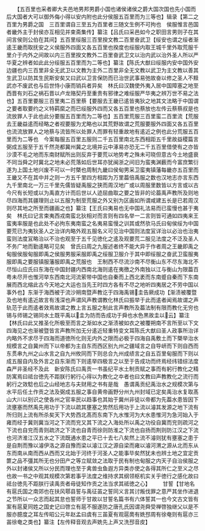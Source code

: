<!-- { "loadSidebar": true } -->
　　【五百里也采者卿大夫邑地男邦男爵小国也诸侯诸侯之爵大国次国也先小国而后大国者大可以御外侮小得以安内附也此分侯服五百里而为三等也】辑录【第二之百里为男爵之国　三百里谓自三至五为百里者三随文生例不可拘也　侯服惟言邑国者畿外主于封侯亦互相见并束斋集传】纂注【吕氏曰采邑如今之职田言男则子在其间言侯则公伯在其间】五百里绥服三百里揆文教二百里奋武卫【绥安也谓之绥者渐逺王畿而取抚安之义侯服外四面又各五百里也揆度也绥服内取王城千里外取荒服千里介于内外之间故以内三百里揆文教外二百里奋武卫文以治内武以治外圣人所以严华夏之辨者如此此分绥服五百里而为二等也】纂注【陈氏大猷曰绥服内安中国外安边疆也内三百里非全无武卫以文教为主外二百里非全无文教以武卫为主文教以善其生武卫以防其生民斯安矣又曰武以卫言保防而已治世武事易弛故奋以修之圣人不黩武亦不废武也与后世恃小康而销兵者异矣　林氏曰汉魏使外夷入居中国障塞之地至西晋有刘石之祸石晋以卢龙赂契丹至重贵有邪律之难绥服严华夷之辨万世不易之法也】五百里要服三百里夷二百里蔡【要服去王畿已逺皆夷狄之地其文法略于中国谓之要者取要约之义特羁縻之而已绥服外四而又各五百里也蔡放也左传云蔡蔡叔是也流放罪人于此也此分要服五百里而为二等也】五百里荒服三百里蛮二百里流【荒服去王畿益逺而经略之者视要服为尤略也以其荒野故谓之荒服要服外四面又各五百里也流流放罪人之地蔡与流皆所以处罪人而罪有轻重故地有逺近之例也此分荒服五百里而为二等也　今案每服五百里五服则二千五百里南北东西相距五千里故益稷篇言弼成五服至于五千然尧都冀州冀之北境并云中涿易亦恐无二千五百里借使有之亦皆沙漠不毛之地而东南财赋所出则反弃于要荒以地势考之殊未可晓但意古今土地盛衰不同当舜之时冀北之地未必荒落如后世耳亦犹闽浙之间旧为蛮夷渊薮而今富庶繁衍遂为上国土地兴废不可以一时槩也周制九畿曰侯甸男采卫蛮夷镇藩每畿亦五百里而王畿又不在其中并之则一方五千里四方相距为万里葢倍禹服之数也汉地志亦言东西九千里南北一万三千里先儒皆疑禹服之狭而周汉地广或以周服里数皆以方言或以古今尺有长短或以为禹直方计而后世以人迹屈曲取之要之皆非的论葢禹声教所及则地尽四海而其疆理则止以五服为制至荒服之外又别为区画如所谓咸建五长是已若周汉则尽其地之所至而疆画之也】纂注【王氏曰夷易也无中国礼法易而已蛮慢也甚于夷矣　林氏曰记言束夷西戎南蛮北狄相对而言则有四名举一二言则皆可通如四夷来王蛮夷率服是也此处不必拘东夷南蛮之名夷易蛮慢之训其或然欤马氏曰甸侯绥为中国要荒已为夷狄圣人之治详内略外观五服名义可见治中国则法度冝详治以必治也治夷蛮则法度冝略治以不治也观至于五千见徳化之逺及观要荒二服见法度之不泛及圣人不务广地而勤逺略可见矣　曾氏曰周之九服述者终不能大异于作者周之王畿即禹之甸服侯服甸服即禹之侯服男服采服即禹之绥服卫服介于其中即绥服之奋武卫蛮服夷服即禹之要服镇服藩服即禹之荒服也　王制西不尽流沙南不尽衡山东不尽东海北不尽恒山应氏曰东海在中国封疆内西南北海则逺在夷徼之外南独以江与衡山为限葢百粤未尽开也惟河举东西南北河流萦带中国也自秦而上西北袤而东南蹙自秦而下东南展而西北缩此古今天地之大运也当先王时四方各有不尽之地听四夷居之不劳中国以事外也】东渐于海西被于流沙朔南暨声教讫于四海禹锡圭告厥成功【渐渍被覆暨及也地有逺近故言有浅深也声谓风声教谓教化林氏曰振举于此而逺者闻焉故谓之声轨范于此而逺者效焉故谓之教上言五服之制此言声教所及葢法制有限而教化无穷也锡与师锡之锡同水土既平禹以圭为防而告成功于舜也水色黒故圭以云】纂注【林氏曰此又推圣化所极至而言之渐如水之渐渍被如衣之被覆朔南不言所至以下文四海见之也渐被暨皆言声教所加无分逺近轻重特变文耳陈氏大猷曰圣人政事所治详内略外不求尽于四海而道徳所化则无内外之限而必极于四海自禹敷土而下槩举治水规模言之自冀州而下以帝都为主自东而西区别九州之疆域言之自导岍而下则自西而东贯串九州之山水言之自九州攸同而下则总合九州成绩言之自五百里甸服而下则以成五服自内及外言之自东渐而下则逺举四极言之以至于告成功而终焉经纬错综法度森严非圣经不及此　新安陈氏曰禹贡一书虽纪平水土制贡赋之事而有躬行教化之精防寓焉曰祗台徳先不距朕行躬行心得以为教化之夲者也曰文教曰声教教化之流行而躬行之效騐也后之山经地志与夫财用之书有是哉　愚谓禹贡纪禹治水之规模次第与水平后任土作贡之法及弼成五服之事自黄帝画野分州九州封域已定矣禹治水复取髙山大川以别识之使各州之官率民以趋事也其始于冀州非徒以帝都为先葢水患皆因下流壅塞而然禹先用功于下流以疏其壅塞之势然后用功于上流以濬其发源之地下流有所归则上流有所杀矣天下大势西北髙而东南下九水惟河为大水患惟河为急河始入于雍而经于冀则冀当河之下流而兖又其下流之入海处所以禹之功役自冀而兖则疏河之下流也自兖而青则疏济之下流也自青而徐则防淮之下流也自扬而荆则防江汉之下流也河济淮江汉五水之下流既通水患之平已十去七八矣然上流不濬则犹有壅塞之患于是自荆而豫以濬伊洛之源自豫而梁以濬江汉之源自梁而雍以濬河渭之源从北而东从东而南从南而西从西而又北始于河终于河圣人之能事毕矣然犹未也辨土地之宜定贡篚之品不彊其所无也分田产之等立赋敛之法取于民有制也甸服之内天子自治侯服之外以封诸侯又所以分民而理也至于禽兽虫鱼遐方异类亦使之各得其所仁之至义之尽也故一书之中观其规模次第若事乎法度之维持求其纲领枢机实关乎徳行之感化故曰祗台徳先不距朕行读禹贡者毋徒知作贡之法当求其祗徳之心】
　　甘誓【甘地名有扈氏国之南郊也在扶风鄠县誓与禹征苖之誓同义言其讨叛伐罪之意严其坐作进退之节所以一众志而起其怠也誓师于甘故以甘誓名篇书有六体誓其一也今文古文皆有　案有扈夏同姓之国史记曰啓立有扈不服遂防之唐孔氏因谓尧舜受禅啓独继父以是不服亦臆度之耳左传昭公元年赵孟曰虞有三苖夏有观扈啇有姺邳周有徐奄则有扈亦三苖徐奄之类也】纂注【左传释音观去声姺先上声又洗邳音皮】
